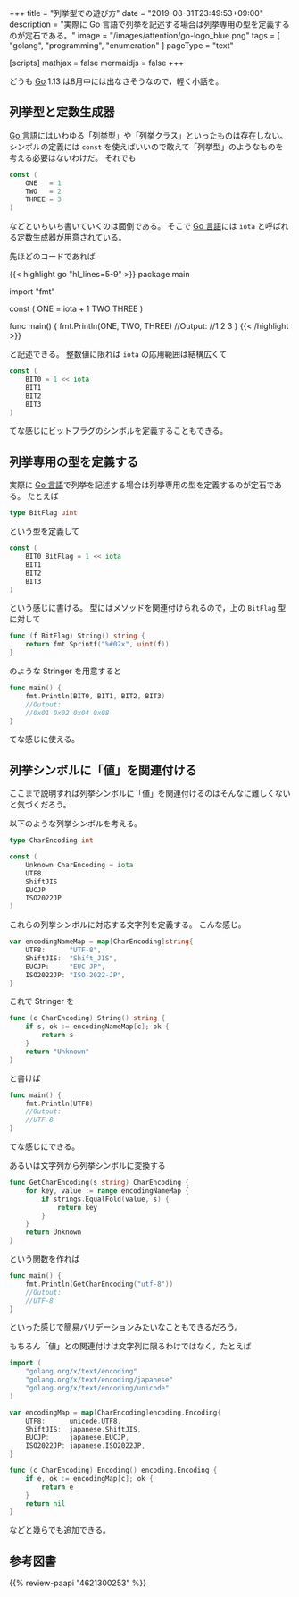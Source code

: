 +++
title = "列挙型での遊び方"
date =  "2019-08-31T23:49:53+09:00"
description = "実際に Go 言語で列挙を記述する場合は列挙専用の型を定義するのが定石である。"
image = "/images/attention/go-logo_blue.png"
tags = [ "golang", "programming", "enumeration" ]
pageType = "text"

[scripts]
  mathjax = false
  mermaidjs = false
+++

どうも [Go] 1.13 は8月中には出なさそうなので，軽く小話を。

## 列挙型と定数生成器

[Go 言語]にはいわゆる「列挙型」や「列挙クラス」といったものは存在しない。
シンボルの定義には `const` を使えばいいので敢えて「列挙型」のようなものを考える必要はないわけだ。
それでも

```go
const (
    ONE   = 1
    TWO   = 2
    THREE = 3
)
```

などといちいち書いていくのは面倒である。
そこで [Go 言語]には `iota` と呼ばれる定数生成器が用意されている。

先ほどのコードであれば

{{< highlight go "hl_lines=5-9" >}}
package main

import "fmt"

const (
    ONE = iota + 1
    TWO
    THREE
)

func main() {
    fmt.Println(ONE, TWO, THREE)
    //Output:
    //1 2 3
}
{{< /highlight >}}

と記述できる。
整数値に限れば `iota` の応用範囲は結構広くて

```go
const (
    BIT0 = 1 << iota
    BIT1
    BIT2
    BIT3
)
```

てな感じにビットフラグのシンボルを定義することもできる。

## 列挙専用の型を定義する

実際に [Go 言語]で列挙を記述する場合は列挙専用の型を定義するのが定石である。
たとえば

```go
type BitFlag uint
```

という型を定義して

```go
const (
    BIT0 BitFlag = 1 << iota
    BIT1
    BIT2
    BIT3
)
```

という感じに書ける。
型にはメソッドを関連付けられるので，上の `BitFlag` 型に対して

```go
func (f BitFlag) String() string {
    return fmt.Sprintf("%#02x", uint(f))
}
```

のような Stringer を用意すると

```go
func main() {
    fmt.Println(BIT0, BIT1, BIT2, BIT3)
    //Output:
    //0x01 0x02 0x04 0x08
}
```

てな感じに使える。

## 列挙シンボルに「値」を関連付ける

ここまで説明すれば列挙シンボルに「値」を関連付けるのはそんなに難しくないと気づくだろう。

以下のような列挙シンボルを考える。

```go
type CharEncoding int

const (
    Unknown CharEncoding = iota
    UTF8
    ShiftJIS
    EUCJP
    ISO2022JP
)
```

これらの列挙シンボルに対応する文字列を定義する。
こんな感じ。

```go
var encodingNameMap = map[CharEncoding]string{
    UTF8:      "UTF-8",
    ShiftJIS:  "Shift_JIS",
    EUCJP:     "EUC-JP",
    ISO2022JP: "ISO-2022-JP",
}
```

これで Stringer を

```go
func (c CharEncoding) String() string {
    if s, ok := encodingNameMap[c]; ok {
        return s
    }
    return "Unknown"
}
```

と書けば

```go
func main() {
    fmt.Println(UTF8)
    //Output:
    //UTF-8
}
```

てな感じにできる。

あるいは文字列から列挙シンボルに変換する

```go
func GetCharEncoding(s string) CharEncoding {
    for key, value := range encodingNameMap {
        if strings.EqualFold(value, s) {
            return key
        }
    }
    return Unknown
}
```

という関数を作れば

```go
func main() {
    fmt.Println(GetCharEncoding("utf-8"))
    //Output:
    //UTF-8
}
```

といった感じで簡易バリデーションみたいなこともできるだろう。

もちろん「値」との関連付けは文字列に限るわけではなく，たとえば

```go
import (
    "golang.org/x/text/encoding"
    "golang.org/x/text/encoding/japanese"
    "golang.org/x/text/encoding/unicode"
)

var encodingMap = map[CharEncoding]encoding.Encoding{
    UTF8:      unicode.UTF8,
    ShiftJIS:  japanese.ShiftJIS,
    EUCJP:     japanese.EUCJP,
    ISO2022JP: japanese.ISO2022JP,
}

func (c CharEncoding) Encoding() encoding.Encoding {
    if e, ok := encodingMap[c]; ok {
        return e
    }
    return nil
}
```

などと幾らでも追加できる。

[Go]: https://go.dev/
[Go 言語]: https://golang.org/ "The Go Programming Language"

## 参考図書

{{% review-paapi "4621300253" %}} <!-- プログラミング言語Go -->
